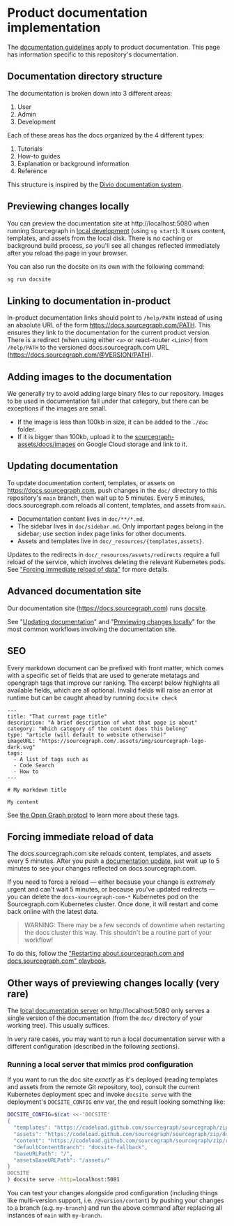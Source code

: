 # Product documentation implementation

The [documentation guidelines](https://handbook.sourcegraph.com/engineering/product_documentation) apply to product documentation. This page has information specific to this repository's documentation.

## Documentation directory structure

The documentation is broken down into 3 different areas:

1. User
1. Admin
1. Development

Each of these areas has the docs organized by the 4 different types:

1. Tutorials
1. How-to guides
1. Explanation or background information
1. Reference

This structure is inspired by the [Divio documentation system](https://documentation.divio.com/).

## Previewing changes locally

You can preview the documentation site at http://localhost:5080 when running Sourcegraph in [local development](../setup/index.md) (using `sg start`). It uses content, templates, and assets from the local disk. There is no caching or background build process, so you'll see all changes reflected immediately after you reload the page in your browser.

You can also run the docsite on its own with the following command:

```sh
sg run docsite
```

## Linking to documentation in-product

In-product documentation links should point to `/help/PATH` instead of using an absolute URL of the form https://docs.sourcegraph.com/PATH. This ensures they link to the documentation for the current product version. There is a redirect (when using either `<a>` or react-router `<Link>`) from `/help/PATH` to the versioned docs.sourcegraph.com URL (https://docs.sourcegraph.com/@VERSION/PATH).

## Adding images to the documentation

We generally try to avoid adding large binary files to our repository. Images to be used in documentation fall under that category, but there can be exceptions if the images are small.

- If the image is less than 100kb in size, it can be added to the `./doc` folder.
- If it is bigger than 100kb, upload it to the [sourcegraph-assets/docs/images](https://console.cloud.google.com/storage/browser/sourcegraph-assets/docs/images/?project=sourcegraph-de&folder=true&organizationId=true) on Google Cloud storage and link to it.

## Updating documentation

To update documentation content, templates, or assets on https://docs.sourcegraph.com, push changes in the `doc/` directory to this repository's `main` branch, then wait up to 5 minutes. Every 5 minutes, docs.sourcegraph.com reloads all content, templates, and assets from `main`.

- Documentation content lives in `doc/**/*.md`.
- The sidebar lives in `doc/sidebar.md`. Only important pages belong in the sidebar; use section index page links for other documents.
- Assets and templates live in `doc/_resources/{templates,assets}`.

Updates to the redirects in `doc/_resources/assets/redirects` require a full reload of the service, which involves deleting the relevant Kubernetes pods. See ["Forcing immediate reload of data"](#forcing-immediate-reload-of-data) for more details.

## Advanced documentation site

Our documentation site (https://docs.sourcegraph.com) runs [docsite](https://github.com/sourcegraph/docsite).

See "[Updating documentation](#updating-documentation)" and "[Previewing changes locally](#previewing-changes-locally)" for the most common workflows involving the documentation site.

## SEO

Every markdown document can be prefixed with front matter, which comes with a specific set of fields that are used
to generate metatags and opengraph tags that improve our ranking. The excerpt below highlights all available fields, which are all optional. Invalid fields will raise an error at runtime but can be caught ahead by running `docsite check`

```
---
title: "That current page title"
description: "A brief description of what that page is about"
category: "Which category of the content does this belong"
type: "article (will default to website otherwise)"
imageURL: "https://sourcegraph.com/.assets/img/sourcegraph-logo-dark.svg"
tags: 
  - A list of tags such as
  - Code Search
  - How to
---

# My markdown title 

My content
```

See [the Open Graph protocl](https://ogp.me) to learn more about these tags.

## Forcing immediate reload of data

The docs.sourcegraph.com site reloads content, templates, and assets every 5 minutes. After you push a [documentation update](#updating-documentation), just wait up to 5 minutes to see your changes reflected on docs.sourcegraph.com.

If you need to force a reload — either because your change is _extremely_ urgent and can't wait 5 minutes, or because you've updated redirects — you can delete the `docs-sourcegraph-com-*` Kubernetes pod on the Sourcegraph.com Kubernetes cluster. Once done, it will restart and come back online with the latest data.

>WARNING: There may be a few seconds of downtime when restarting the docs cluster this way. This shouldn't be a routine part of your workflow!

To do this, follow the ["Restarting about.sourcegraph.com and docs.sourcegraph.com" playbook](https://handbook.sourcegraph.com/engineering/deployments/playbooks#restarting-about-sourcegraph-com-and-docs-sourcegraph-com).

## Other ways of previewing changes locally (very rare)

The [local documentation server](#previewing-changes-locally) on http://localhost:5080 only serves a single version of the documentation (from the `doc/` directory of your working tree). This usually suffices.

In very rare cases, you may want to run a local documentation server with a different configuration (described in the following sections).

### Running a local server that mimics prod configuration

If you want to run the doc site *exactly* as it's deployed (reading templates and assets from the remote Git repository, too), consult the current Kubernetes deployment spec and invoke `docsite serve` with the deployment's `DOCSITE_CONFIG` env var, the end result looking something like:

```bash
DOCSITE_CONFIG=$(cat <<-'DOCSITE'
{
  "templates": "https://codeload.github.com/sourcegraph/sourcegraph/zip/docsite-fallback#*/doc/_resources/templates/",
  "assets": "https://codeload.github.com/sourcegraph/sourcegraph/zip/docsite-fallback#*/doc/_resources/assets/",
  "content": "https://codeload.github.com/sourcegraph/sourcegraph/zip/refs/heads/$VERSION#*/doc/",
  "defaultContentBranch": "docsite-fallback",
  "baseURLPath": "/",
  "assetsBaseURLPath": "/assets/"
}
DOCSITE
) docsite serve -http=localhost:5081
```

You can test your changes alongside prod configuration (including things like multi-version support, i.e. `/@version/content`) by pushing your changes to a branch (e.g. `my-branch`) and run the above command after replacing all instances of `main` with `my-branch`.
